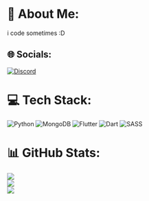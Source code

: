 # 💫 About Me:
i code sometimes :D


## 🌐 Socials:
[![Discord](https://img.shields.io/badge/Discord-%237289DA.svg?logo=discord&logoColor=white)](https://discord.gg/@n3ddo) 

# 💻 Tech Stack:
![Python](https://img.shields.io/badge/python-3670A0?style=for-the-badge&logo=python&logoColor=ffdd54) ![MongoDB](https://img.shields.io/badge/MongoDB-%234ea94b.svg?style=for-the-badge&logo=mongodb&logoColor=white) ![Flutter](https://img.shields.io/badge/Flutter-%2302569B.svg?style=for-the-badge&logo=Flutter&logoColor=white) ![Dart](https://img.shields.io/badge/dart-%230175C2.svg?style=for-the-badge&logo=dart&logoColor=white) ![SASS](https://img.shields.io/badge/SASS-hotpink.svg?style=for-the-badge&logo=SASS&logoColor=white)
# 📊 GitHub Stats:
![](https://github-readme-stats.vercel.app/api?username=Retr0-boi&theme=synthwave&hide_border=false&include_all_commits=false&count_private=true)<br/>
![](https://github-readme-streak-stats.herokuapp.com/?user=Retr0-boi&theme=synthwave&hide_border=false)<br/>
![](https://github-readme-stats.vercel.app/api/top-langs/?username=Retr0-boi&theme=synthwave&hide_border=false&include_all_commits=false&count_private=true&layout=compact)

